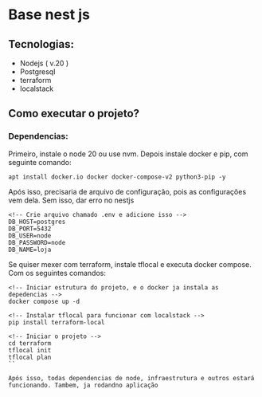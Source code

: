 # Base nest js

## Tecnologias:

- Nodejs ( v.20 )
- Postgresql
- terraform
- localstack

## Como executar o projeto?

### Dependencias:

Primeiro, instale o node 20 ou use nvm. Depois instale docker e pip, com seguinte comando:

```shell
apt install docker.io docker docker-compose-v2 python3-pip -y
```

Após isso, precisaria de arquivo de configuração, pois as configurações vem dela. Sem isso, dar erro no nestjs


```shell
<!-- Crie arquivo chamado .env e adicione isso -->
DB_HOST=postgres
DB_PORT=5432
DB_USER=node
DB_PASSWORD=node
DB_NAME=loja
```

Se quiser mexer com terraform, instale tflocal e executa docker compose. Com os seguintes comandos:

```shell
<!-- Iniciar estrutura do projeto, e o docker ja instala as depedencias -->
docker compose up -d

<!-- Instalar tflocal para funcionar com localstack -->
pip install terraform-local

<!-- Iniciar o projeto -->
cd terraform
tflocal init
tflocal plan
``

Após isso, todas dependencias de node, infraestrutura e outros estará funcionando. Tambem, ja rodandno aplicação
